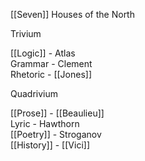 [[Seven]] Houses of the North  
  
Trivium  
  
[[Logic]] - Atlas  
Grammar - Clement  
Rhetoric - [[Jones]]  
  
  
Quadrivium  
  
[[Prose]] - [[Beaulieu]]  
Lyric - Hawthorn  
[[Poetry]] - Stroganov  
[[History]] - [[Vici]]